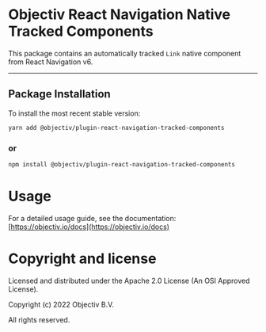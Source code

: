 # Objectiv React Navigation Native Tracked Components

This package contains an automatically tracked `Link` native component from React Navigation v6.

---
## Package Installation
To install the most recent stable version:

```sh
yarn add @objectiv/plugin-react-navigation-tracked-components
```

### or
```sh
npm install @objectiv/plugin-react-navigation-tracked-components
```

# Usage
For a detailed usage guide, see the documentation: [https://objectiv.io/docs](https://objectiv.io/docs)

# Copyright and license
Licensed and distributed under the Apache 2.0 License (An OSI Approved License).

Copyright (c) 2022 Objectiv B.V.

All rights reserved.
